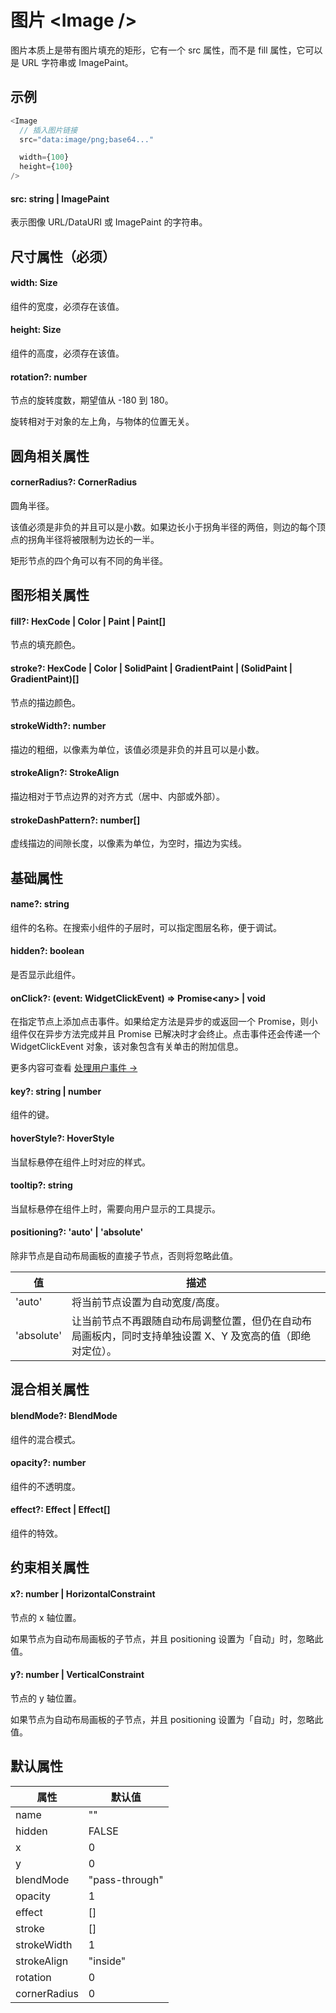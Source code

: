 # 图片 \<Image /\>

图片本质上是带有图片填充的矩形，它有一个 src 属性，而不是 fill 属性，它可以是 URL 字符串或 ImagePaint。

## 示例

```TypeScript
<Image
  // 插入图片链接
  src="data:image/png;base64..."

  width={100}
  height={100}
/>
```

#### src: string | ImagePaint

表示图像 URL/DataURI 或 ImagePaint 的字符串。

## 尺寸属性（必须）

#### width: Size

组件的宽度，必须存在该值。

#### height: Size

组件的高度，必须存在该值。

#### rotation?: number

节点的旋转度数，期望值从 -180 到 180。

旋转相对于对象的左上角，与物体的位置无关。

## 圆角相关属性

#### cornerRadius?: CornerRadius

圆角半径。

该值必须是非负的并且可以是小数。如果边长小于拐角半径的两倍，则边的每个顶点的拐角半径将被限制为边长的一半。

矩形节点的四个角可以有不同的角半径。

## **图形相关属性**

#### fill?: HexCode | Color | Paint | Paint[]

节点的填充颜色。

#### stroke?: HexCode | Color | SolidPaint | GradientPaint | (SolidPaint | GradientPaint)[]

节点的描边颜色。

#### strokeWidth?: number

描边的粗细，以像素为单位，该值必须是非负的并且可以是小数。

#### strokeAlign?: StrokeAlign

描边相对于节点边界的对齐方式（居中、内部或外部）。

#### strokeDashPattern?: number[]

虚线描边的间隙长度，以像素为单位，为空时，描边为实线。

## 基础属性

#### name?: string

组件的名称。在搜索小组件的子层时，可以指定图层名称，便于调试。

#### hidden?: boolean

是否显示此组件。

#### onClick?: (event: WidgetClickEvent) => Promise\<any\> | void

在指定节点上添加点击事件。如果给定方法是异步的或返回一个 Promise，则小组件仅在异步方法完成并且 Promise 已解决时才会终止。点击事件还会传递一个 WidgetClickEvent 对象，该对象包含有关单击的附加信息。

更多内容可查看 [处理用户事件 →](/developer-doc/widget/Guide/2.Development/5.Handling-User-Events)

#### key?: string | number

组件的键。

#### hoverStyle?: HoverStyle

当鼠标悬停在组件上时对应的样式。

#### tooltip?: string

当鼠标悬停在组件上时，需要向用户显示的工具提示。

#### positioning?: 'auto' | 'absolute'

除非节点是自动布局画板的直接子节点，否则将忽略此值。

| 值          | 描述                                                      |
| ---------- | ------------------------------------------------------- |
| 'auto'     | 将当前节点设置为自动宽度/高度。                                        |
| 'absolute' | 让当前节点不再跟随自动布局调整位置，但仍在自动布局画板内，同时支持单独设置 X、Y 及宽高的值（即绝对定位）。 |

## 混合相关属性

#### blendMode?: BlendMode

组件的混合模式。

#### opacity?: number

组件的不透明度。

#### effect?: Effect | Effect[]

组件的特效。

## 约束相关属性

#### x?: number | HorizontalConstraint

节点的 x 轴位置。

如果节点为自动布局画板的子节点，并且 positioning 设置为「自动」时，忽略此值。

#### y?: number | VerticalConstraint

节点的 y 轴位置。

如果节点为自动布局画板的子节点，并且 positioning 设置为「自动」时，忽略此值。

## 默认属性

| 属性         | 默认值          |
| ------------ | -------------- |
| name         | ""             |
| hidden       | FALSE          |
| x            | 0              |
| y            | 0              |
| blendMode    | "pass-through" |
| opacity      | 1              |
| effect       | []             |
| stroke       | []             |
| strokeWidth  | 1              |
| strokeAlign  | "inside"       |
| rotation     | 0              |
| cornerRadius | 0              |
